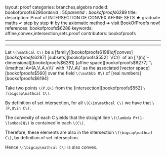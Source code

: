 layout: proof
categories: branches,algebra
nodeid: bookofproofs$6290
orderid: 50
parentid: bookofproofs$6289
title: 
description:  Proof of INTERSECTION OF CONVEX AFFINE SETS &#9733; graduate maths &#10004; step by step &#10010; by the axiomatic method &#10140; visit BookOfProofs now!
references: bookofproofs$6288
keywords: affine,convex,intersection,sets,proof
contributors: bookofproofs

---


---

Let `\(\mathcal C\)` be a [family][bookofproofs$6198] of  [convex][bookofproofs$6287] [subsets][bookofproofs$552] `\(C\)` of an [`\(n\)`-dimensional][bookofproofs$6281] [affine space][bookofproofs$6277] `\(\mathcal A=(A,V_A,v)\)` with `\(V_A\)` as the associated [vector space][bookofproofs$560] over the field `\(\mathbb R\)` of [real numbers][bookofproofs$6194]

Take two points `\(P,Q\)` from the [intersection][bookofproofs$552] `\(\bigcap\mathcal C\)`.

By definition of set intersection, for all `\(C\in\mathcal C\)` we have that `\(P,Q\in C\)`.

The convexity of each C yields that the straight line `\(\lambda P+(1-\lambda)Q\)` is contained in each `\(C\)`.

Therefore, these elements are also in the intersection `\(\bigcap\mathcal C\)`, by definition of set intersection.

Hence  `\(\bigcap\mathcal C\)` is also convex.
